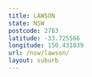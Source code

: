 ```yaml
---
title: LAWSON
state: NSW
postcode: 2783
latitude: -33.725566
longitude: 150.431839
url: /nsw/lawson/
layout: suburb
---
```

